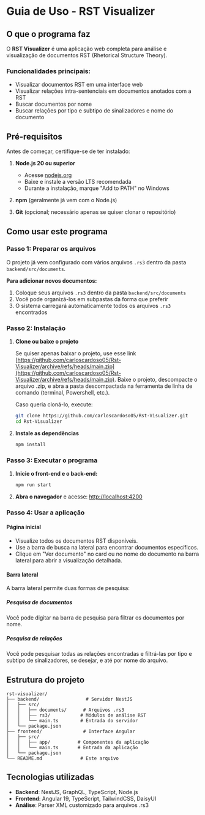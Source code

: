 # Guia de Uso - RST Visualizer

## O que o programa faz

O **RST Visualizer** é uma aplicação web completa para análise e visualização de documentos RST (Rhetorical Structure Theory).

### Funcionalidades principais:

- Visualizar documentos RST em uma interface web
- Visualizar relações intra-sentenciais em documentos anotados com a RST
- Buscar documentos por nome
- Buscar relações por tipo e subtipo de sinalizadores e nome do documento

## Pré-requisitos

Antes de começar, certifique-se de ter instalado:

1. **Node.js 20 ou superior**

   - Acesse [nodejs.org](https://nodejs.org/)
   - Baixe e instale a versão LTS recomendada
   - Durante a instalação, marque "Add to PATH" no Windows

2. **npm** (geralmente já vem com o Node.js)

3. **Git** (opcional; necessário apenas se quiser clonar o repositório)

## Como usar este programa

### Passo 1: Preparar os arquivos

O projeto já vem configurado com vários arquivos `.rs3` dentro da pasta `backend/src/documents`.

**Para adicionar novos documentos:**

1. Coloque seus arquivos `.rs3` dentro da pasta `backend/src/documents`
2. Você pode organizá-los em subpastas da forma que preferir
3. O sistema carregará automaticamente todos os arquivos `.rs3` encontrados

### Passo 2: Instalação

1. **Clone ou baixe o projeto**

    Se quiser apenas baixar o projeto, use esse link [https://github.com/carloscardoso05/Rst-Visualizer/archive/refs/heads/main.zip](https://github.com/carloscardoso05/Rst-Visualizer/archive/refs/heads/main.zip). Baixe o projeto, descompacte o arquivo .zip, e abra a pasta descompactada na ferramenta de linha de comando (terminal, Powershell, etc.).

    Caso queria cloná-lo, execute:

   ```bash
   git clone https://github.com/carloscardoso05/Rst-Visualizer.git
   cd Rst-Visualizer
   ```

2. **Instale as dependências**

   ```bash
   npm install
   ```

### Passo 3: Executar o programa

1. **Inicie o front-end e o back-end:**

   ```bash
   npm run start
   ```

2. **Abra o navegador** e acesse: [http://localhost:4200](http://localhost:4200)

### Passo 4: Usar a aplicação

#### Página inicial

- Visualize todos os documentos RST disponíveis.
- Use a barra de busca na lateral para encontrar documentos específicos.
- Clique em "Ver documento" no card ou no nome do documento na barra lateral para abrir a visualização detalhada.

#### Barra lateral
A barra lateral permite duas formas de pesquisa:

##### Pesquisa de documentos
Você pode digitar na barra de pesquisa para filtrar os documentos por nome.

##### Pesquisa de relações
Você pode pesquisar todas as relações encontradas e filtrá-las por tipo e subtipo de sinalizadores, se desejar, e até por nome do arquivo.


## Estrutura do projeto

```
rst-visualizer/
├── backend/                 # Servidor NestJS
│   ├── src/
│   │   ├── documents/      # Arquivos .rs3
│   │   ├── rs3/           # Módulos de análise RST
│   │   └── main.ts        # Entrada do servidor
│   └── package.json
├── frontend/               # Interface Angular
│   ├── src/
│   │   ├── app/          # Componentes da aplicação
│   │   └── main.ts       # Entrada da aplicação
│   └── package.json
└── README.md              # Este arquivo
```

## Tecnologias utilizadas

- **Backend**: NestJS, GraphQL, TypeScript, Node.js
- **Frontend**: Angular 19, TypeScript, TailwindCSS, DaisyUI
- **Análise**: Parser XML customizado para arquivos .rs3

